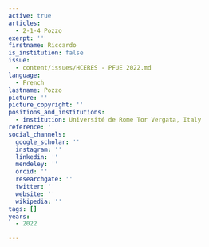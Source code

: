 ```yaml
---
active: true
articles:
  - 2-1-4_Pozzo
exerpt: ''
firstname: Riccardo
is_institution: false
issue:
  - content/issues/HCERES - PFUE 2022.md
language:
  - French
lastname: Pozzo
picture: ''
picture_copyright: ''
positions_and_institutions:
  - institution: Université de Rome Tor Vergata, Italy
reference: ''
social_channels:
  google_scholar: ''
  instagram: ''
  linkedin: ''
  mendeley: ''
  orcid: ''
  researchgate: ''
  twitter: ''
  website: ''
  wikipedia: ''
tags: []
years:
  - 2022

---
```

